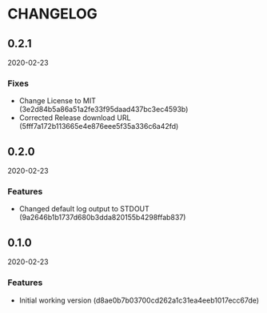 # CHANGELOG

<!--- next entry here -->

## 0.2.1
2020-02-23

### Fixes

- Change License to MIT (3e2d84b5a86a51a2fe33f95daad437bc3ec4593b)
- Corrected Release download URL (5fff7a172b113665e4e876eee5f35a336c6a42fd)

## 0.2.0
2020-02-23

### Features

- Changed default log output to STDOUT (9a2646b1b1737d680b3dda820155b4298ffab837)

## 0.1.0
2020-02-23

### Features

- Initial working version (d8ae0b7b03700cd262a1c31ea4eeb1017ecc67de)
